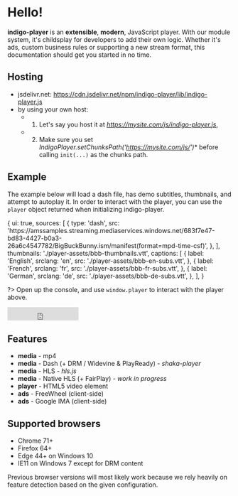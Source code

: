 # Hello!

**indigo-player** is an **extensible**, **modern**, JavaScript player. With our module system, it's childsplay for developers to add their own logic. Whether it's ads, custom business rules or supporting a new stream format, this documentation should get you started in no time.

## Hosting

* jsdelivr.net: https://cdn.jsdelivr.net/npm/indigo-player/lib/indigo-player.js
* by using your own host:
  * 1) Let's say you host it at *https://mysite.com/js/indigo-player.js*,
  * 2) Make sure you set *IndigoPlayer.setChunksPath('https://mysite.com/js/')** before calling `init(...)` as the chunks path.

## Example

The example below will load a dash file, has demo subtitles, thumbnails, and attempt to autoplay it. In order to interact with the player, you can use the `player` object returned when initializing indigo-player.

<div class="sample-player" data-expose-player="player">
{
  ui: true,
  sources: [
    {
      type: 'dash',
      src: 'https://amssamples.streaming.mediaservices.windows.net/683f7e47-bd83-4427-b0a3-26a6c4547782/BigBuckBunny.ism/manifest(format=mpd-time-csf)',
    },
  ],
  thumbnails: './player-assets/bbb-thumbnails.vtt',
  captions: [
    {
      label: 'English',
      srclang: 'en',
      src: './player-assets/bbb-en-subs.vtt',
    },
    {
      label: 'French',
      srclang: 'fr',
      src: './player-assets/bbb-fr-subs.vtt',
    },
    {
      label: 'German',
      srclang: 'de',
      src: './player-assets/bbb-de-subs.vtt',
    },
  ],
}
</div>

?> Open up the console, and use `window.player` to interact with the player above.

<iframe style="margin: 0; border: 0;" src="https://ghbtns.com/github-btn.html?user=matvp91&repo=indigo-player&type=star&count=true&size=medium" frameborder="0" scrolling="0" width="160px" height="30px"></iframe>


## Features

* **media** - mp4
* **media** - Dash (+ DRM / Widevine & PlayReady) - *shaka-player*
* **media** - HLS - *hls.js*
* **media** - Native HLS (+ FairPlay) - *work in progress*
* **player** - HTML5 video element
* **ads** - FreeWheel (client-side)
* **ads** - Google IMA (client-side)

## Supported browsers

* Chrome 71+
* Firefox 64+
* Edge 44+ on Windows 10
* IE11 on Windows 7 except for DRM content

Previous browser versions will most likely work because we rely heavily on feature detection based on the given configuration.